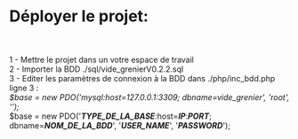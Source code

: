 <h1>Déployer le projet:</h1></br>
</br>
1 - Mettre le projet dans un votre espace de travail</br>
2 - Importer la BDD ./sql/vide_grenierV0.2.2.sql</br>
3 - Editer les paramètres de connexion à la BDD dans ./php/inc_bdd.php ligne 3 :</br>
                <i>$base = new PDO('mysql:host=127.0.0.1:3309; dbname=vide_grenier', 'root', '');</i></br>
                $base = new PDO('<strong><i>TYPE_DE_LA_BASE</i></strong>:host=<strong><i>IP</i></strong>:<strong><i>PORT</i></strong>; dbname=<strong><i>NOM_DE_LA_BDD</i></strong>', '<strong><i>USER_NAME</i></strong>', '<strong><i>PASSWORD</i></strong>');</br>
